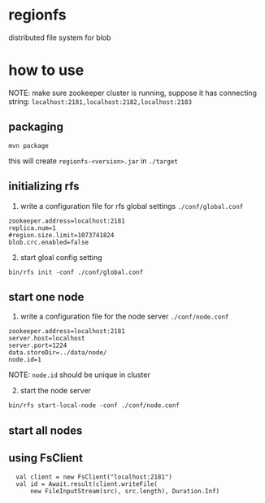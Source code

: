 # regionfs
distributed file system for blob

# how to use

NOTE: make sure zookeeper cluster is running, suppose it has connecting string: `localhost:2181,localhost:2182,localhost:2183`

## packaging

```
mvn package
```

this will create `regionfs-<version>.jar` in `./target`

## initializing rfs

1. write a configuration file for rfs global settings `./conf/global.conf`

```
zookeeper.address=localhost:2181
replica.num=1
#region.size.limit=1073741824
blob.crc.enabled=false
```

2. start gloal config setting

```
bin/rfs init -conf ./conf/global.conf
```

## start one node

1. write a configuration file for the node server `./conf/node.conf`

```
zookeeper.address=localhost:2181
server.host=localhost
server.port=1224
data.storeDir=../data/node/
node.id=1
```

NOTE: `node.id` should be unique in cluster

2. start the node server

```
bin/rfs start-local-node -conf ./conf/node.conf
```

## start all nodes

## using FsClient

```
  val client = new FsClient("localhost:2181")
  val id = Await.result(client.writeFile(
      new FileInputStream(src), src.length), Duration.Inf)
```
